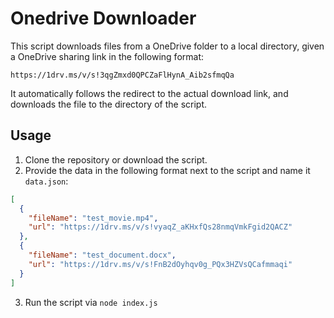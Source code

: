 # Onedrive Downloader

This script downloads files from a OneDrive folder to a local directory, given a OneDrive sharing link in the following
format:

```shell
https://1drv.ms/v/s!3qgZmxd0QPCZaFlHynA_Aib2sfmqQa
```

It automatically follows the redirect to the actual download link, and downloads the file to the directory of the script.

## Usage

1. Clone the repository or download the script.
2. Provide the data in the following format next to the script and name it `data.json`:
```json
[
  {
    "fileName": "test_movie.mp4",
    "url": "https://1drv.ms/v/s!vyaqZ_aKHxfQs28nmqVmkFgid2QACZ"
  },
  {
    "fileName": "test_document.docx",
    "url": "https://1drv.ms/v/s!FnB2dOyhqv0g_PQx3HZVsQCafmmaqi"
  }
]
```
3. Run the script via `node index.js`
